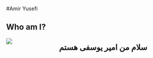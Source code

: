 #Amir Yusefi

## Who am I?
<img align="left" src="https://github.com/OFFICIALamir/OFFICALamir/assets/122598914/1641f0b6-724c-4ce5-8831-e7a75dec1e51">
<h2 align="center">سلام من امیر یوسفی هستم</h2>
